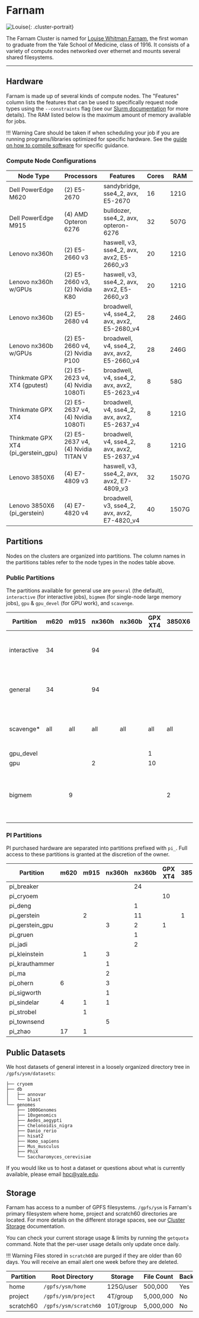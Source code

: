 # Farnam

![Louise](/img/Louise_Whitman_Farnam.jpg){: .cluster-portrait}

The Farnam Cluster is named for [Louise Whitman Farnam](http://archives.yalealumnimagazine.com/issues/2006_09/old_yale.html), the first woman to graduate from the Yale School of Medicine, class of 1916. It consists of a variety of compute nodes networked over ethernet and mounts several shared filesystems.

- - -

## Hardware

Farnam is made up of several kinds of compute nodes. The "Features" column lists the features that can be used to specifically request node types using the `--constraints` flag (see our [Slurm documentation](/clusters-at-yale/job-scheduling/resource-requests#features-and-constraints) for more details). The RAM listed below is the maximum amount of memory available for jobs.

!!! Warning
    Care should be taken if when scheduling your job if you are running programs/libraries optimized for specific hardware.
    See the [guide on how to compile software](/clusters-at-yale/applications/compile) for specific guidance.

### Compute Node Configurations

| Node Type                           | Processors                        | Features                                     | Cores | RAM     |
|-------------------------------------|-----------------------------------|----------------------------------------------|-------|---------|
| Dell PowerEdge M620                 | (2) E5-2670                       | sandybridge, sse4_2, avx, E5-2670            | 16    | 121G  |
| Dell PowerEdge M915                 | (4) AMD Opteron 6276              | bulldozer, sse4_2, avx, opteron-6276         | 32    | 507G  |
| Lenovo nx360h                       | (2) E5-2660 v3                    | haswell, v3, sse4_2, avx, avx2, E5-2660_v3   | 20    | 121G  |
| Lenovo nx360h w/GPUs                | (2) E5-2660 v3,(2) Nvidia K80     | haswell, v3, sse4_2, avx, avx2, E5-2660_v3   | 20    | 121G  |
| Lenovo nx360b                       | (2) E5-2680 v4                    | broadwell, v4, sse4_2, avx, avx2, E5-2680_v4 | 28    | 246G  |
| Lenovo nx360b w/GPUs                | (2) E5-2660 v4,(2) Nvidia P100    | broadwell, v4, sse4_2, avx, avx2, E5-2660_v4 | 28    | 246G  |
| Thinkmate GPX XT4 (gputest)         | (2) E5-2623 v4,(4) Nvidia 1080Ti  | broadwell, v4, sse4_2, avx, avx2, E5-2623_v4 | 8     | 58G   |
| Thinkmate GPX XT4                   | (2) E5-2637 v4,(4) Nvidia 1080Ti  | broadwell, v4, sse4_2, avx, avx2, E5-2637_v4 | 8     | 121G  |
| Thinkmate GPX XT4 (pi_gerstein_gpu) | (2) E5-2637 v4,(4) Nvidia TITAN V | broadwell, v4, sse4_2, avx, avx2, E5-2637_v4 | 8     | 121G  |
| Lenovo 3850X6                       | (4) E7-4809 v3                    | haswell, v3, sse4_2, avx, avx2, E7-4809_v3   | 32    | 1507G |
| Lenovo 3850X6 (pi_gerstein)         | (4) E7-4820 v4                    | broadwell, v3, sse4_2, avx, avx2, E7-4820_v4 | 40    | 1507G |

## Partitions

Nodes on the clusters are organized into partitions. The column names in the partitions tables refer to the node types in the nodes table above.

### Public Partitions
The partitions available for general use are `general` (the default), `interactive` (for interactive jobs), `bigmem` (for single-node large memory jobs), `gpu` & `gpu_devel` (for GPU work), and `scavenge`.


| Partition       | m620    | m915    | nx360h  | nx360b  | GPX XT4 | 3850X6 | Limits                      | Walltime default/max |
|-----------------|---------|---------|---------|---------|---------|--------|-----------------------------|----------------------|
| interactive     | 34      |         | 94      |         |         |        | 20 CPUs, 256 G RAM          | 1d/2d                |
| general         | 34      |         | 94      |         |         |        | 100 CPUs, 640 G RAM         | 1d/30d               |
| scavenge*       | all     | all     | all     | all     | all     | all    | 400 CPUs, 2560 G RAM        | 1d/7d                |
| gpu_devel       |         |         |         |         | 1       |        | 1 job                       | 10min/2hr            |
| gpu             |         |         | 2       |         | 10      |        |                             | 1d/2d                |
| bigmem          |         | 9       |         |         |         | 2      | 2 jobs, 32 CPUs, 1532 G RAM | 1d/7d                |

### PI Partitions

PI purchased hardware are separated into partitions prefixed with `pi_`. Full access to these partitions is granted at the discretion of the owner.

| Partition       | m620    | m915    | nx360h  | nx360b  | GPX XT4 | 3850X6 | Walltime default/max |
|-----------------|---------|---------|---------|---------|---------|--------|----------------------|
| pi_breaker      |         |         |         | 24      |         |        | 1d/14d               |
| pi_cryoem       |         |         |         |         | 10      |        | 1d/∞                 |
| pi_deng         |         |         |         | 1       |         |        | 1d/14d               |
| pi_gerstein     |         | 2       |         | 11      |         | 1      | 1d/14d               |
| pi_gerstein_gpu |         |         | 3       | 2       | 1       |        | 1d/14d               |
| pi_gruen        |         |         |         | 1       |         |        | 1d/14d               |
| pi_jadi         |         |         |         | 2       |         |        | 1d/14d               |
| pi_kleinstein   |         | 1       | 3       |         |         |        | 1d/14d               |
| pi_krauthammer  |         |         | 1       |         |         |        | 1d/14d               |
| pi_ma           |         |         | 2       |         |         |        | 1d/14d               |
| pi_ohern        | 6       |         | 3       |         |         |        | 1d/14d               |
| pi_sigworth     |         |         | 1       |         |         |        | 1d/14d               |
| pi_sindelar     | 4       | 1       | 1       |         |         |        | 1d/14d               |
| pi_strobel      |         | 1       |         |         |         |        | 1d/14d               |
| pi_townsend     |         |         | 5       |         |         |        | 1d/14d               |
| pi_zhao         | 17      | 1       |         |         |         |        | 1d/14d               |

## Public Datasets

We host datasets of general interest in a loosely organized directory tree in `/gpfs/ysm/datasets`:

```
├── cryoem
├── db
│   ├── annovar
│   └── blast
└── genomes
    ├── 1000Genomes
    ├── 10xgenomics
    ├── Aedes_aegypti
    ├── Chelonoidis_nigra
    ├── Danio_rerio
    ├── hisat2
    ├── Homo_sapiens
    ├── Mus_musculus
    ├── PhiX
    └── Saccharomyces_cerevisiae
```

If you would like us to host a dataset or questions about what is currently available, please email hpc@yale.edu.

## Storage

Farnam has access to a number of GPFS filesystems. `/gpfs/ysm` is Farnam's primary filesystem where home, project and scratch60 directories are located. For more details on the different storage spaces, see our [Cluster Storage](/clusters-at-yale/data/cluster-storage) documentation.

You can check your current storage usage & limits by running the `getquota` command. Note that the per-user usage details only update once daily.

!!! Warning
    Files stored in `scratch60` are purged if they are older than 60 days. You will receive an email alert one week before they are deleted.

|Partition | Root Directory        | Storage     | File Count | Backups |
|----------|-----------------------|-------------|------------|---------|
|home      | `/gpfs/ysm/home`      | 125G/user | 500,000    | Yes     |
|project   | `/gpfs/ysm/project`   | 4T/group  | 5,000,000  | No      |
|scratch60 | `/gpfs/ysm/scratch60` | 10T/group | 5,000,000  | No      |
